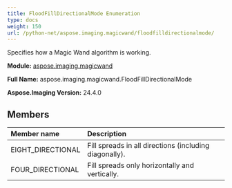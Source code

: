 ```yaml
---
title: FloodFillDirectionalMode Enumeration
type: docs
weight: 150
url: /python-net/aspose.imaging.magicwand/floodfilldirectionalmode/
---
```


Specifies how a Magic Wand algorithm is working.

**Module:** [aspose.imaging.magicwand](/imaging/python-net/aspose.imaging.magicwand/)

**Full Name:** aspose.imaging.magicwand.FloodFillDirectionalMode

**Aspose.Imaging Version:** 24.4.0

## **Members**
| **Member name** | **Description** |
| :- | :- |
| EIGHT_DIRECTIONAL | Fill spreads in all directions (including diagonally). |
| FOUR_DIRECTIONAL | Fill spreads only horizontally and vertically. |
